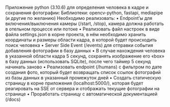 Приложение python (3.10.6) для определения человека в кадре и сохранения фотографии:
Библиотеки: opencv-python, fastapi, mediapipe (и другие по желанию)
Необходимо реализовать:
•	Endpoint’ы для включения/выключения камеры (/start, /stop), камера должна работать в отельном процессе или потоке
•	Реализовать файл настроек в виде файла settings.json в корне проекта, в нём необходимо хранить координаты и размеры области кадра, в которой будет происходить поиск человека
•	Server Side Event (/events) для отправки события добавления фотографии в базу данных
•	В случае нахождения человека в указанной области кадра 5 секунд, сохранять изображение его «box» в базу данных (использовать SQLite), после чего таймер 5 секунд начинать заново
•	Реализовать endpoint (/humans) с фильтром по дате создания фото, который будет возвращать список ссылок фотографий из базы данных в указанный промежуток дней
•	Создать статическую страницу в корне приложения (localhost:5000/), которая будет реагировать на SSE от сервера и отображать текущие фотографии на странице
•	Проработать страницу с автоматической документацией (/docs)
